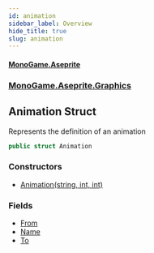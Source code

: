 ```yaml
---
id: animation
sidebar_label: Overview
hide_title: true
slug: animation
---
```

#### [MonoGame.Aseprite](index 'index')
### [MonoGame.Aseprite.Graphics](monogame_aseprite_graphics 'MonoGame.Aseprite.Graphics')
## Animation Struct
Represents the definition of an animation  
```csharp
public struct Animation
```
### Constructors
- [Animation(string, int, int)](animation_animation_string__int__int_ 'MonoGame.Aseprite.Graphics.Animation.Animation(string, int, int)')
### Fields
- [From](animation_from 'MonoGame.Aseprite.Graphics.Animation.From')
- [Name](animation_name 'MonoGame.Aseprite.Graphics.Animation.Name')
- [To](animation_to 'MonoGame.Aseprite.Graphics.Animation.To')
